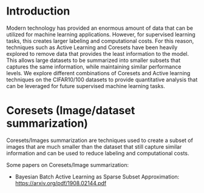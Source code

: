 # Introduction

Modern technology has provided an enormous amount of data that can be utilized for machine learning applications. However, for supervised learning tasks, this creates larger labeling and computational costs. For this reason, techniques such as Active Learning and Coresets have been heavily explored to remove data that provides the least information to the model. This allows large datasets to be summarized into smaller subsets that captures the same information, while maintaining similar performance levels. We explore different combinations of Coresets and Active learning techniques on the CIFAR10/100 datasets to provide quantitative analysis that can be leveraged for future supervised machine learning tasks.

# Coresets (Image/dataset summarization)

Coresets/Images summarization are techniques used to create a subset of images that are much smaller than the dataset that still capture similar information and can be used to reduce labeling and computational costs.

Some papers on Coresets/Image summarization:
* Bayesian Batch Active Learning as Sparse Subset Approximation: https://arxiv.org/pdf/1908.02144.pdf


